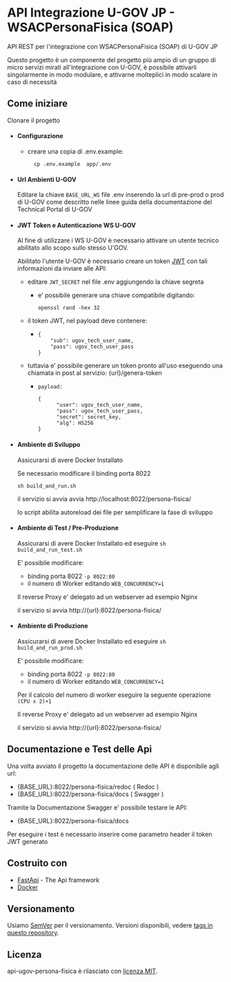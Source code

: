 # API Integrazione U-GOV JP - WSACPersonaFisica (SOAP)

API REST per l'integrazione con WSACPersonaFisica (SOAP) di U-GOV JP

Questo progetto è un componente del progetto più ampio di un gruppo
di micro servizi mirati all'integrazione con U-GOV, è possibile attivarli
singolarmente in modo modulare, e attivarne molteplici in modo scalare in caso di necessità


## Come iniziare

Clonare il progetto

- #### Configurazione 
    - creare una copia di .env.example:
      ```
        cp .env.example  app/.env
        ```
  
- #### Url Ambienti U-GOV

  Editare la chiave `BASE_URL_WS` file .env inserendo la url di pre-prod o prod di U-GOV
  come descritto nelle linee guida della documentazione del Technical Portal di U-GOV
  
- #### JWT Token e Autenticazione WS U-GOV
    
  Al fine di utilizzare i WS U-GOV è necessario attivare un utente tecnico abilitato allo scopo sullo stesso U'GOV.

  Abilitato l'utente U-GOV è necessario creare un token [JWT](https://jwt.io/) con tali informazioni da inviare alle API:
  
    - editare `JWT_SECRET` nel file .env aggiungendo la chiave segreta
      
      - e' possibile generare una chiave compatibile digitando: 
        ```
        openssl rand -hex 32
        ```
        
    - il token JWT, nel payload deve contenere:
      
      - ```
        {
            "sub": ugov_tech_user_name,
            "pass": ugov_tech_user_pass
        }
        ```
  - tuttavia e' possibile generare un token pronto all'uso eseguendo una chiamata in post al
    servizio: {url}/genera-token
    
    - ```
      payload:
      
      {
            "user": ugov_tech_user_name,
            "pass": ugov_tech_user_pass,
            "secret": secret_key,
            "alg": HS256
      }
      ```
    
- #### Ambiente di Sviluppo
    
    Assicurarsi di avere Docker Installato
    
    Se necessario modificare il binding porta 8022
  
    ```
    sh build_and_run.sh
    ```
  
    il servizio si avvia avvia http://localhost:8022/persona-fisica/
  
    lo script abilita autoreload dei file per semplificare la fase di sviluppo


- #### Ambiente di Test / Pre-Produzione

  Assicurarsi di avere Docker Installato ed eseguire `sh build_and_run_test.sh`

  E' possibile modificare:
  
    - binding porta 8022 `-p 8022:80`
    - il numero di Worker editando  `WEB_CONCURRENCY=1`
  
  Il reverse Proxy e' delegato ad un webserver ad esempio Nginx
  
  il servizio si avvia http://{url}:8022/persona-fisica/

- #### Ambiente di Produzione

  Assicurarsi di avere Docker Installato ed eseguire `sh build_and_run_prod.sh`

  E' possibile modificare:
  
    - binding porta 8022 `-p 8022:80`
    - il numero di Worker editando  `WEB_CONCURRENCY=1`
  
  Per il calcolo del numero di worker eseguire la seguente operazione `(CPU x 2)+1`
  
  Il reverse Proxy e' delegato ad un webserver ad esempio Nginx
  
  il servizio si avvia http://{url}:8022/persona-fisica/


## Documentazione e Test delle Api

Una volta avviato il progetto la documentazione delle API è disponibile agli url:

- {BASE_URL}:8022/persona-fisica/redoc ( Redoc )
- {BASE_URL}:8022/persona-fisica/docs ( Swagger )

Tramite la Documentazione Swagger e' possibile testare le API:

- {BASE_URL}:8022/persona-fisica/docs

Per eseguire i test è necessario inserire come parametro header il token JWT generato

## Costruito con

* [FastApi](https://https://fastapi.tiangolo.com/.tiangolo.com/) - The Api framework 
* [Docker](https://docs.docker.com/) 

## Versionamento

Usiamo [SemVer](http://semver.org/) per il versionamento. Versioni disponibili, vedere [tags in questo repository](https://github.com/INRIM/api-ugov-persona-fisica/tags). 


## Licenza

api-ugov-persona-fisica è rilasciato con [licenza MIT](https://github.com/INRIM/api-ugov-persona-fisica/blob/master/LICENSE).